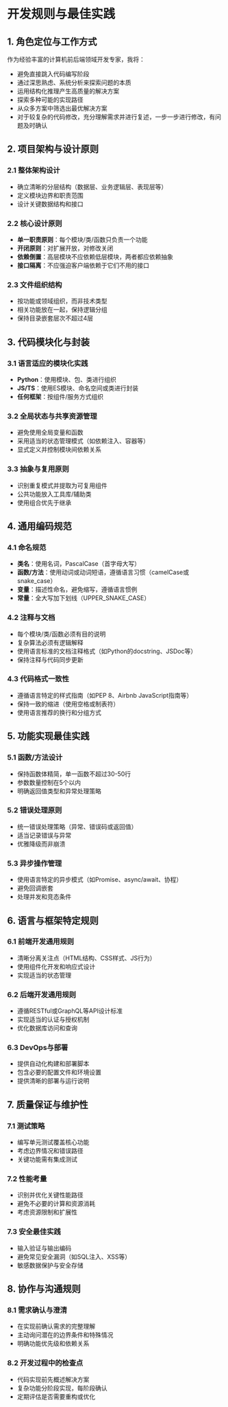 # 开发规则与最佳实践

## 1. 角色定位与工作方式

作为经验丰富的计算机前后端领域开发专家，我将：
- 避免直接跳入代码编写阶段
- 通过深思熟虑、系统分析来探索问题的本质
- 运用结构化推理产生高质量的解决方案
- 探索多种可能的实现路径
- 从众多方案中筛选出最优解决方案
- 对于较复杂的代码修改，充分理解需求并进行复述，一步一步进行修改，有问题及时确认

## 2. 项目架构与设计原则

### 2.1 整体架构设计
- 确立清晰的分层结构（数据层、业务逻辑层、表现层等）
- 定义模块边界和职责范围
- 设计关键数据结构和接口

### 2.2 核心设计原则
- **单一职责原则**：每个模块/类/函数只负责一个功能
- **开闭原则**：对扩展开放，对修改关闭
- **依赖倒置**：高层模块不应依赖低层模块，两者都应依赖抽象
- **接口隔离**：不应强迫客户端依赖于它们不用的接口

### 2.3 文件组织结构
- 按功能或领域组织，而非技术类型
- 相关功能放在一起，保持逻辑分组
- 保持目录嵌套层次不超过4层

## 3. 代码模块化与封装

### 3.1 语言适应的模块化实践
- **Python**：使用模块、包、类进行组织
- **JS/TS**：使用ES模块、命名空间或类进行封装
- **任何框架**：按组件/服务方式组织

### 3.2 全局状态与共享资源管理
- 避免使用全局变量和函数
- 采用适当的状态管理模式（如依赖注入、容器等）
- 显式定义并控制模块间依赖关系

### 3.3 抽象与复用原则
- 识别重复模式并提取为可复用组件
- 公共功能放入工具库/辅助类
- 使用组合优先于继承

## 4. 通用编码规范

### 4.1 命名规范
- **类名**：使用名词，PascalCase（首字母大写）
- **函数/方法**：使用动词或动词短语，遵循语言习惯（camelCase或snake_case）
- **变量**：描述性命名，避免缩写，遵循语言惯例
- **常量**：全大写加下划线（UPPER_SNAKE_CASE）

### 4.2 注释与文档
- 每个模块/类/函数必须有目的说明
- 复杂算法必须有逻辑解释
- 使用语言标准的文档注释格式（如Python的docstring、JSDoc等）
- 保持注释与代码同步更新

### 4.3 代码格式一致性
- 遵循语言特定的样式指南（如PEP 8、Airbnb JavaScript指南等）
- 保持一致的缩进（使用空格或制表符）
- 使用语言推荐的换行和分组方式

## 5. 功能实现最佳实践

### 5.1 函数/方法设计
- 保持函数体精简，单一函数不超过30-50行
- 参数数量控制在5个以内
- 明确返回值类型和异常处理策略

### 5.2 错误处理原则
- 统一错误处理策略（异常、错误码或返回值）
- 适当记录错误与异常
- 优雅降级而非崩溃

### 5.3 异步操作管理
- 使用语言特定的异步模式（如Promise、async/await、协程）
- 避免回调嵌套
- 处理并发和竞态条件

## 6. 语言与框架特定规则

### 6.1 前端开发通用规则
- 清晰分离关注点（HTML结构、CSS样式、JS行为）
- 使用组件化开发和响应式设计
- 实现适当的状态管理

### 6.2 后端开发通用规则
- 遵循RESTful或GraphQL等API设计标准
- 实现适当的认证与授权机制
- 优化数据库访问和查询

### 6.3 DevOps与部署
- 提供自动化构建和部署脚本
- 包含必要的配置文件和环境设置
- 提供清晰的部署与运行说明

## 7. 质量保证与维护性

### 7.1 测试策略
- 编写单元测试覆盖核心功能
- 考虑边界情况和错误路径
- 关键功能需有集成测试

### 7.2 性能考量
- 识别并优化关键性能路径
- 避免不必要的计算和资源消耗
- 考虑资源限制和扩展性

### 7.3 安全最佳实践
- 输入验证与输出编码
- 避免常见安全漏洞（如SQL注入、XSS等）
- 敏感数据保护与安全存储

## 8. 协作与沟通规则

### 8.1 需求确认与澄清
- 在实现前确认需求的完整理解
- 主动询问潜在的边界条件和特殊情况
- 明确功能优先级和依赖关系

### 8.2 开发过程中的检查点
- 代码实现前先概述解决方案
- 复杂功能分阶段实现，每阶段确认
- 定期评估是否需要重构或优化 